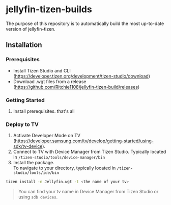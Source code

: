 # jellyfin-tizen-builds
The purpose of this repository is to automatically build the most up-to-date version of jellyfin-tizen.

## Installation
### Prerequisites
- Install Tizen Studio  and CLI (https://developer.tizen.org/development/tizen-studio/download)
- Download .wgt files from a release (https://github.com/Ritchie1108/jellyfin-tizen-build/releases)

### Getting Started
1. Install prerequisites. that's all

### Deploy to TV
1. Activate Developer Mode on TV (https://developer.samsung.com/tv/develop/getting-started/using-sdk/tv-device).
2. Connect to TV with Device Manager from Tizen Studio. Typically located in `/tizen-studio/tools/device-manager/bin`
3. Install the package.  
To navigate to your directory, typically located in `/tizen-studio/tools/ide/bin`
```bash
tizen install -n Jellyfin.wgt -t <the name of your tv>
```
> You can find your tv name in Device Manager from Tizen Studio or using `sdb devices`.  
